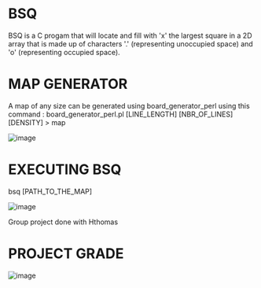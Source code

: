 # BSQ

BSQ is a C progam that will locate and fill with 'x' the largest square in a 2D array that is made up of characters '.' (representing unoccupied space) and 'o' (representing occupied space).

# MAP GENERATOR

A map of any size can be generated using board_generator_perl using this command :
board_generator_perl.pl [LINE_LENGTH] [NBR_OF_LINES] [DENSITY] > map

![image](https://user-images.githubusercontent.com/44801448/216505941-ae773ffc-d8e5-4e7f-aa9d-d8d4152375c8.png)

# EXECUTING BSQ

bsq [PATH_TO_THE_MAP]

![image](https://user-images.githubusercontent.com/44801448/216506047-79ea454d-01ac-4789-ab88-c0f393ef6653.png)

Group project done with Hthomas

# PROJECT GRADE

![image](https://user-images.githubusercontent.com/44801448/216506605-7951089a-4c1e-450b-8442-873f92b35758.png)
